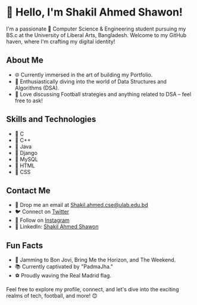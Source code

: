 # 👋 Hello, I'm Shakil Ahmed Shawon!

I'm a passionate 🚀 Computer Science & Engineering student pursuing my BS.c at the University of Liberal Arts, Bangladesh.
Welcome to my GitHub haven, where I'm crafting my digital identity!

## About Me

- 🌐 Currently immersed in the art of building my Portfolio.
- 🌱 Enthusiastically diving into the world of Data Structures and Algorithms (DSA).
- 💬 Love discussing Football strategies and anything related to DSA – feel free to ask!

## Skills and Technologies

- 🔧 C
- 🔧 C++
- 🔧 Java
- 🔧 Django
- 🔧 MySQL
- 🔧 HTML
- 🔧 CSS

## Contact Me

- 📧 Drop me an email at Shakil.ahmed.cse@ulab.edu.bd
- 🐦 Connect on [Twitter](https://twitter.com/iam_Shawon_)
- 📸 Follow on [Instagram](https://www.instagram.com/shakil_ahmed.shawon/)
- 💼 LinkedIn: [Shakil Ahmed Shawon](https://www.linkedin.com/in/shakil-ahmed-shawon/)

## Fun Facts

- 🎵 Jamming to Bon Jovi, Bring Me the Horizon, and The Weekend.
- 📚 Currently captivated by "PadmaJha."
- ⚽ Proudly waving the Real Madrid flag.

Feel free to explore my profile, connect, and let's dive into the exciting realms of tech, football, and more! 😊

